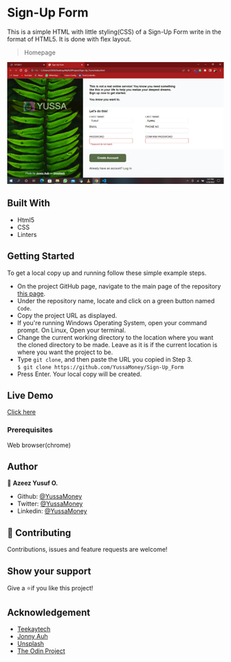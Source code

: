 # Sign-Up Form

This is a simple HTML with little styling(CSS) of a Sign-Up Form write in the format of HTML5.
It is done with flex layout.

> Homepage

![Sign-Up Form Page](img\Screenshot.png)

## Built With

- Html5
- CSS
- Linters

## Getting Started

To get a local copy up and running follow these simple example steps.

- On the project GitHub page, navigate to the main page of the repository [this page](https://github.com/YussaMoney/Sign-Up_Form).
- Under the repository name, locate and click on a green button named `Code`.
- Copy the project URL as displayed.
- If you're running Windows Operating System, open your command prompt. On Linux, Open your terminal.
- Change the current working directory to the location where you want the cloned directory to be made. Leave as it is if the current location is where you want the project to be.
- Type `git clone`, and then paste the URL you copied in Step 3.<br>
  `$ git clone https://github.com/YussaMoney/Sign-Up_Form`
- Press Enter. Your local copy will be created.

## Live Demo

[Click here](https://yussamoney.github.io/Sign-Up_Form)

### Prerequisites

Web browser(chrome)

## Author

👤 **Azeez Yusuf O.**

- Github: [@YussaMoney](https://github.com/YussaMoney)
- Twitter: [@YussaMoney](https://twitter.com/YussaMoney)
- Linkedin: [@YussaMoney](https://www.linkedin.com/in/yussamoney)

## 🤝 Contributing

Contributions, issues and feature requests are welcome!

## Show your support

Give a ⭐️if you like this project!

## Acknowledgement

- [Teekaytech](https://github.com/teekaytech)
- [Jonny Auh](https://www.unsplash.com/@jonnyauh)
- [Unsplash](https://www.unsplash.com)
- [The Odin Project](https://www.theodinproject.com/lessons/node-path-intermediate-html-and-css-sign-up-form)
